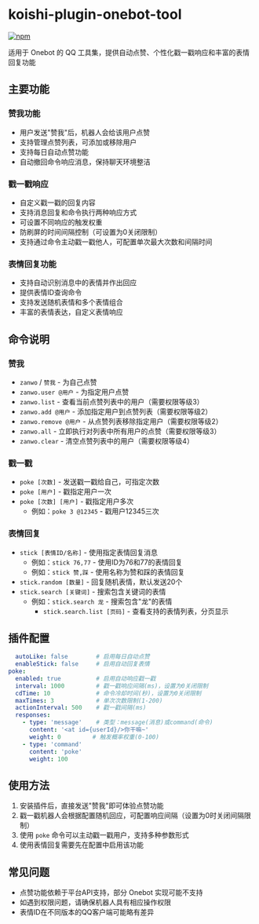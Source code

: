# koishi-plugin-onebot-tool

[![npm](https://img.shields.io/npm/v/koishi-plugin-onebot-tool?style=flat-square)](https://www.npmjs.com/package/koishi-plugin-onebot-tool)

适用于 Onebot 的 QQ 工具集，提供自动点赞、个性化戳一戳响应和丰富的表情回复功能

## 主要功能

### 赞我功能

- 用户发送"赞我"后，机器人会给该用户点赞
- 支持管理点赞列表，可添加或移除用户
- 支持每日自动点赞功能
- 自动撤回命令响应消息，保持聊天环境整洁

### 戳一戳响应

- 自定义戳一戳的回复内容
- 支持消息回复和命令执行两种响应方式
- 可设置不同响应的触发权重
- 防刷屏的时间间隔控制（可设置为0关闭限制）
- 支持通过命令主动戳一戳他人，可配置单次最大次数和间隔时间

### 表情回复功能

- 支持自动识别消息中的表情并作出回应
- 提供表情ID查询命令
- 支持发送随机表情和多个表情组合
- 丰富的表情表达，自定义表情响应

## 命令说明

### 赞我

- `zanwo` / `赞我` - 为自己点赞
- `zanwo.user @用户` - 为指定用户点赞
- `zanwo.list` - 查看当前点赞列表中的用户（需要权限等级3）
- `zanwo.add @用户` - 添加指定用户到点赞列表（需要权限等级2）
- `zanwo.remove @用户` - 从点赞列表移除指定用户（需要权限等级2）
- `zanwo.all` - 立即执行对列表中所有用户的点赞（需要权限等级3）
- `zanwo.clear` - 清空点赞列表中的用户（需要权限等级4）

### 戳一戳

- `poke [次数]` - 发送戳一戳给自己，可指定次数
- `poke [用户]` - 戳指定用户一次
- `poke [次数] [用户]` - 戳指定用户多次
  - 例如：`poke 3 @12345` - 戳用户12345三次

### 表情回复

- `stick [表情ID/名称]` - 使用指定表情回复消息
  - 例如：`stick 76,77` - 使用ID为76和77的表情回复
  - 例如：`stick 赞,踩` - 使用名称为赞和踩的表情回复
- `stick.random [数量]` - 回复随机表情，默认发送20个
- `stick.search [关键词]` - 搜索包含关键词的表情
  - 例如：`stick.search 龙` - 搜索包含"龙"的表情
    - `stick.search.list [页码]` - 查看支持的表情列表，分页显示

## 插件配置

```yaml
  autoLike: false        # 启用每日自动点赞
  enableStick: false     # 启用自动回复表情
poke:
  enabled: true          # 启用自动响应戳一戳
  interval: 1000         # 戳一戳响应间隔(ms)，设置为0关闭限制
  cdTime: 10             # 命令冷却时间(秒)，设置为0关闭限制
  maxTimes: 3            # 单次次数限制(1-200)
  actionInterval: 500    # 戳一戳间隔(ms)
  responses:
    - type: 'message'    # 类型：message(消息)或command(命令)
      content: '<at id={userId}/>你干嘛~'
      weight: 0         # 触发概率权重(0-100)
    - type: 'command'
      content: 'poke'
      weight: 100
```

## 使用方法

1. 安装插件后，直接发送"赞我"即可体验点赞功能
2. 戳一戳机器人会根据配置随机回应，可配置响应间隔（设置为0时关闭间隔限制）
3. 使用 `poke` 命令可以主动戳一戳用户，支持多种参数形式
4. 使用表情回复需要先在配置中启用该功能

## 常见问题

- 点赞功能依赖于平台API支持，部分 Onebot 实现可能不支持
- 如遇到权限问题，请确保机器人具有相应操作权限
- 表情ID在不同版本的QQ客户端可能略有差异
